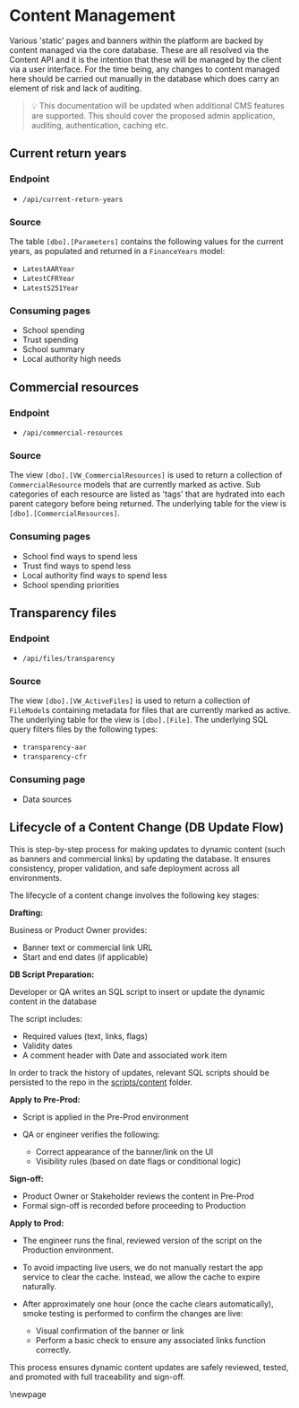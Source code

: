 # Content Management

Various 'static' pages and banners within the platform are backed by content managed via the core database.
These are all resolved via the Content API and it is the intention that these will be managed by the client via a user interface.
For the time being, any changes to content managed here should be carried out manually in the database which does carry an element of risk and lack of auditing.

> 💡 This documentation will be updated when additional CMS features are supported. This should cover the proposed admin application, auditing, authentication, caching etc.

## Current return years

### Endpoint

- `/api/current-return-years`

### Source

The table `[dbo].[Parameters]` contains the following values for the current years, as populated and returned in a `FinanceYears` model:

- `LatestAARYear`
- `LatestCFRYear`
- `LatestS251Year`

### Consuming pages

- School spending
- Trust spending
- School summary
- Local authority high needs

## Commercial resources

### Endpoint

- `/api/commercial-resources`

### Source

The view `[dbo].[VW_CommercialResources]` is used to return a collection of `CommercialResource` models that are currently marked as active. Sub categories of each resource are listed as 'tags' that are hydrated into each parent category before being returned. The underlying table for the view is `[dbo].[CommercialResources]`.

### Consuming pages

- School find ways to spend less
- Trust find ways to spend less
- Local authority find ways to spend less
- School spending priorities

## Transparency files

### Endpoint

- `/api/files/transparency`

### Source

The view `[dbo].[VW_ActiveFiles]` is used to return a collection of `FileModel`s containing metadata for files that are currently marked as active. The underlying table for the view is `[dbo].[File]`. The underlying SQL query filters files by the following types:

- `transparency-aar`
- `transparency-cfr`

### Consuming page

- Data sources

## Lifecycle of a Content Change (DB Update Flow)

This is step-by-step process for making updates to dynamic content (such as banners and commercial links) by updating the database.
It ensures consistency, proper validation, and safe deployment across all environments.

The lifecycle of a content change involves the following key stages:

**Drafting:**

Business or Product Owner provides:

- Banner text or commercial link URL
- Start and end dates (if applicable)

**DB Script Preparation:**

Developer or QA writes an SQL script to insert or update the dynamic content in the database

The script includes:

- Required values (text, links, flags)
- Validity dates
- A comment header with Date and associated work item

In order to track the history of updates, relevant SQL scripts should be persisted to the repo in the [scripts/content](../../scripts/content) folder.

**Apply to Pre-Prod:**

- Script is applied in the Pre-Prod environment
- QA or engineer verifies the following:

  - Correct appearance of the banner/link on the UI
  - Visibility rules (based on date flags or conditional logic)

**Sign-off:**

- Product Owner or Stakeholder reviews the content in Pre-Prod
- Formal sign-off is recorded before proceeding to Production

**Apply to Prod:**

- The engineer runs the final, reviewed version of the script on the Production environment.
- To avoid impacting live users, we do not manually restart the app service to clear the cache. Instead, we allow the cache to expire naturally.
- After approximately one hour (once the cache clears automatically), smoke testing is performed to confirm the changes are live:

  - Visual confirmation of the banner or link
  - Perform a basic check to ensure any associated links function correctly.

This process ensures dynamic content updates are safely reviewed, tested, and promoted with full traceability and sign-off.

<!-- Leave the rest of this page blank -->
\newpage
